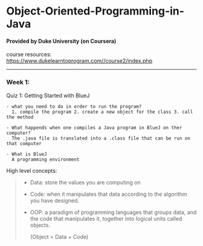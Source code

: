 # Object-Oriented-Programming-in-Java
#### Provided by Duke University (on Coursera)  
course resources:  
https://www.dukelearntoprogram.com//course2/index.php


---- 
### Week 1:   
Quiz 1: Getting Started with BlueJ  
    
    - what you need to do in order to run the program?  
      1. compile the program 2. create a new object for the class 3. call the method  
    
    - What happends when one compiles a Java program in BlueJ on ther computer?
      The .java file is translated into a .class file that can be run on that computer
    
    - What is BlueJ
      A programming environment


High level concepts:
    

> - Data: store the values you are computing on
>  - Code: when it manipulates that data according to the algorithm you have designed.
>  - OOP: a paradigm of programming languages that groups data, and the
> code that manipulates it, together into logical units called objects.
> 
>       (Object = Data + Code)

